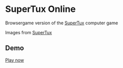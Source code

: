 # SuperTux Online

Browsergame version of the [SuperTux](https://github.com/SuperTux/supertux) computer game

Images from [SuperTux](https://github.com/SuperTux/supertux)

## Demo
[Play now](https://b3ny4.github.io/SuperTuxOnline/)
